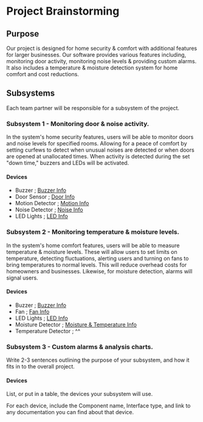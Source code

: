 # Project Brainstorming

## Purpose

Our project is designed for home security & comfort with additional features for larger businesses. Our software provides various features including, monitoring door activity, monitoring noise levels & providing custom alarms. It also includes a temperature & moisture detection system for home comfort and cost reductions. 

## Subsystems

Each team partner will be responsible for a subsystem of the project.

### Subsystem 1 - Monitoring door & noise activity.

In the system's home security features, users will be able to monitor doors and noise levels for specified rooms. Allowing for a peace of comfort by setting curfews to detect when unusual noises are detected or when doors are opened at unallocated times. When activity is detected during the set "down time," buzzers and LEDs will be activated.

#### Devices

- Buzzer           ; [Buzzer Info](https://wiki.seeedstudio.com/reTerminal-hardware-interfaces-usage/#schematics-10)
- Door Sensor      ; [Door Info](https://projects.raspberrypi.org/en/projects/grandpa-scarer/3)
- Motion Detector  ; [Motion Info](https://wiki.seeedstudio.com/Grove-PIR_Motion_Sensor/)
- Noise Detector   ; [Noise Info](https://wiki.seeedstudio.com/Grove-Sound_Sensor/)
- LED Lights       ; [LED Info](https://wiki.seeedstudio.com/reterminal-dm/#led-indicator)

### Subsystem 2 - Monitoring temperature & moisture levels.

In the system's home comfort features, users will be able to measure temperature & moisture levels. These will allow users to set limits on temperature, detecting fluctuations, alerting users and turning on fans to bring temperatures to normal levels. This will reduce overhead costs for homeowners and businesses. Likewise, for moisture detection, alarms will signal users.

#### Devices

- Buzzer               ; [Buzzer Info](https://wiki.seeedstudio.com/reTerminal-hardware-interfaces-usage/#schematics-10)
- Fan                  ; [Fan Info](https://wiki.seeedstudio.com/reTerminalBridge/#fan)
- LED Lights           ; [LED Info](https://wiki.seeedstudio.com/reterminal-dm/#led-indicator)
- Moisture Detector    ; [Moisture & Temperature Info](https://projects.raspberrypi.org/en/projects/build-your-own-weather-station/2)
- Temperature Detector ; ^^

### Subsystem 3 - Custom alarms & analysis charts.

Write 2-3 sentences outlining the purpose of your subsystem, and how it fits in to the overall project.

#### Devices

List, or put in a table, the devices your subsystem will use. 

For each device, include the Component name, Interface type, and link to any documentation you can find about that device.
